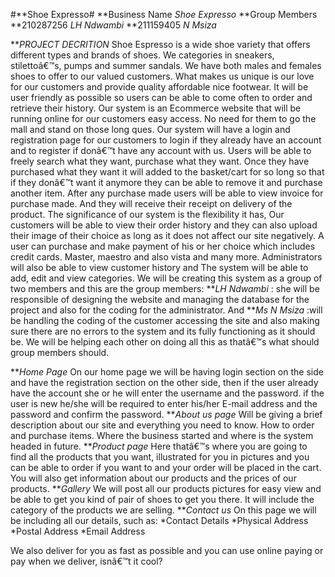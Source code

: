 #**Shoe Expresso#
**Business Name
_Shoe Expresso_
**Group Members
**210287256 _LH_ _Ndwambi_
**211159405 _N_ _Msiza_

**_PROJECT DECRITION_
Shoe Espresso is a wide shoe variety that offers different types and brands of shoes. We categories in sneakers, stilettoâ€™s, pumps and summer sandals. We have  both males and females shoes to offer to our valued customers. What makes us unique is our love for our customers and provide quality affordable  nice footwear. It will be user friendly as possible so users can be able to come often to order and retrieve their history.
Our system is an Ecommerce website that will be running online  for our customers easy access. No need for them to go the mall and stand on those long ques. Our system will have a login and registration page for our customers to login if they already have an account and to register if  donâ€™t have any account with us.
Users will be able to freely search what they want, purchase what they want. Once they have purchased what they want it will added to the basket/cart for so long so that if they donâ€™t want it anymore they can be able to remove it and purchase another item. After any purchase made users will be able to view invoice for purchase made. And they will receive their receipt on delivery of the product.
The significance of our system is the flexibility it has, Our customers will be able to view their order history and they can also upload their image of their choice as long as it does not affect our site negatively. A user can purchase and make payment of his or her choice which includes credit cards. Master, maestro and also vista and many more.
Administrators will also be able to view customer history and The system will be able to add, edit and view categories.
We will be creating this system as a group of two members and this are the group members:
**_LH Ndwambi_ : she will be responsible of designing the website and managing the database for the project  and also for the coding for the administrator.
And **_Ms N Msiza_ :will be handling the coding of the customer accessing the site and also making sure there are no errors to the system and its fully functioning as it should be.
We will be helping each other on doing all this as thatâ€™s what should group members should.

**_Home Page_
On our home page we will be having login section on the side and have the registration section on the other side, then if the user already have the account she or he will  enter the username and the password. if the user is new he/she will be required to enter his/her E-mail address and the password and confirm the password.
**_About us page_
Will be giving a brief description about our site and everything you need to know. How to order and purchase items. Where the business started and where is the system headed in future.
**_Product page_
Here thatâ€™s where you are going to find all the products that you want, illustrated for you in pictures and you can be able to order if you want to and your order will be placed in the cart. You will also get information about our products and the prices of our products.
**_Gallery_
We will post all our products pictures for easy view and be able to get you kind of pair of shoes to get you there. It will include the category of the products we are selling.
**_Contact us_
On this page we will be including all our details, such as:
*Contact Details
*Physical Address 
*Postal Address
*Email Address

We also deliver for you as fast as possible and you can use online paying or pay when we deliver, isnâ€™t it cool?

